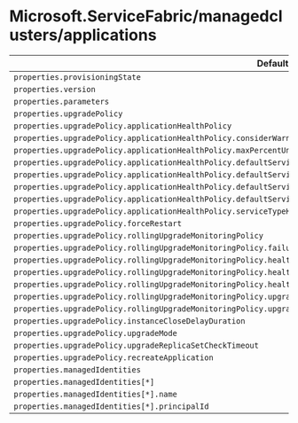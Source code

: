 # Microsoft.ServiceFabric/managedclusters/applications

| Default Path | Alias |
|---|---|
| `properties.provisioningState` | `Microsoft.ServiceFabric/managedclusters/applications/provisioningState` |
| `properties.version` | `Microsoft.ServiceFabric/managedclusters/applications/version` |
| `properties.parameters` | `Microsoft.ServiceFabric/managedclusters/applications/parameters` |
| `properties.upgradePolicy` | `Microsoft.ServiceFabric/managedclusters/applications/upgradePolicy` |
| `properties.upgradePolicy.applicationHealthPolicy` | `Microsoft.ServiceFabric/managedclusters/applications/upgradePolicy.applicationHealthPolicy` |
| `properties.upgradePolicy.applicationHealthPolicy.considerWarningAsError` | `Microsoft.ServiceFabric/managedclusters/applications/upgradePolicy.applicationHealthPolicy.considerWarningAsError` |
| `properties.upgradePolicy.applicationHealthPolicy.maxPercentUnhealthyDeployedApplications` | `Microsoft.ServiceFabric/managedclusters/applications/upgradePolicy.applicationHealthPolicy.maxPercentUnhealthyDeployedApplications` |
| `properties.upgradePolicy.applicationHealthPolicy.defaultServiceTypeHealthPolicy` | `Microsoft.ServiceFabric/managedclusters/applications/upgradePolicy.applicationHealthPolicy.defaultServiceTypeHealthPolicy` |
| `properties.upgradePolicy.applicationHealthPolicy.defaultServiceTypeHealthPolicy.maxPercentUnhealthyServices` | `Microsoft.ServiceFabric/managedclusters/applications/upgradePolicy.applicationHealthPolicy.defaultServiceTypeHealthPolicy.maxPercentUnhealthyServices` |
| `properties.upgradePolicy.applicationHealthPolicy.defaultServiceTypeHealthPolicy.maxPercentUnhealthyPartitionsPerService` | `Microsoft.ServiceFabric/managedclusters/applications/upgradePolicy.applicationHealthPolicy.defaultServiceTypeHealthPolicy.maxPercentUnhealthyPartitionsPerService` |
| `properties.upgradePolicy.applicationHealthPolicy.defaultServiceTypeHealthPolicy.maxPercentUnhealthyReplicasPerPartition` | `Microsoft.ServiceFabric/managedclusters/applications/upgradePolicy.applicationHealthPolicy.defaultServiceTypeHealthPolicy.maxPercentUnhealthyReplicasPerPartition` |
| `properties.upgradePolicy.applicationHealthPolicy.serviceTypeHealthPolicyMap` | `Microsoft.ServiceFabric/managedclusters/applications/upgradePolicy.applicationHealthPolicy.serviceTypeHealthPolicyMap` |
| `properties.upgradePolicy.forceRestart` | `Microsoft.ServiceFabric/managedclusters/applications/upgradePolicy.forceRestart` |
| `properties.upgradePolicy.rollingUpgradeMonitoringPolicy` | `Microsoft.ServiceFabric/managedclusters/applications/upgradePolicy.rollingUpgradeMonitoringPolicy` |
| `properties.upgradePolicy.rollingUpgradeMonitoringPolicy.failureAction` | `Microsoft.ServiceFabric/managedclusters/applications/upgradePolicy.rollingUpgradeMonitoringPolicy.failureAction` |
| `properties.upgradePolicy.rollingUpgradeMonitoringPolicy.healthCheckWaitDuration` | `Microsoft.ServiceFabric/managedclusters/applications/upgradePolicy.rollingUpgradeMonitoringPolicy.healthCheckWaitDuration` |
| `properties.upgradePolicy.rollingUpgradeMonitoringPolicy.healthCheckStableDuration` | `Microsoft.ServiceFabric/managedclusters/applications/upgradePolicy.rollingUpgradeMonitoringPolicy.healthCheckStableDuration` |
| `properties.upgradePolicy.rollingUpgradeMonitoringPolicy.healthCheckRetryTimeout` | `Microsoft.ServiceFabric/managedclusters/applications/upgradePolicy.rollingUpgradeMonitoringPolicy.healthCheckRetryTimeout` |
| `properties.upgradePolicy.rollingUpgradeMonitoringPolicy.upgradeTimeout` | `Microsoft.ServiceFabric/managedclusters/applications/upgradePolicy.rollingUpgradeMonitoringPolicy.upgradeTimeout` |
| `properties.upgradePolicy.rollingUpgradeMonitoringPolicy.upgradeDomainTimeout` | `Microsoft.ServiceFabric/managedclusters/applications/upgradePolicy.rollingUpgradeMonitoringPolicy.upgradeDomainTimeout` |
| `properties.upgradePolicy.instanceCloseDelayDuration` | `Microsoft.ServiceFabric/managedclusters/applications/upgradePolicy.instanceCloseDelayDuration` |
| `properties.upgradePolicy.upgradeMode` | `Microsoft.ServiceFabric/managedclusters/applications/upgradePolicy.upgradeMode` |
| `properties.upgradePolicy.upgradeReplicaSetCheckTimeout` | `Microsoft.ServiceFabric/managedclusters/applications/upgradePolicy.upgradeReplicaSetCheckTimeout` |
| `properties.upgradePolicy.recreateApplication` | `Microsoft.ServiceFabric/managedclusters/applications/upgradePolicy.recreateApplication` |
| `properties.managedIdentities` | `Microsoft.ServiceFabric/managedclusters/applications/managedIdentities` |
| `properties.managedIdentities[*]` | `Microsoft.ServiceFabric/managedclusters/applications/managedIdentities[*]` |
| `properties.managedIdentities[*].name` | `Microsoft.ServiceFabric/managedclusters/applications/managedIdentities[*].name` |
| `properties.managedIdentities[*].principalId` | `Microsoft.ServiceFabric/managedclusters/applications/managedIdentities[*].principalId` |

